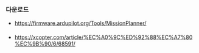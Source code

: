 

### 다운로드 
- https://firmware.ardupilot.org/Tools/MissionPlanner/

####
- https://xcopter.com/article/%EC%A0%9C%ED%92%88%EC%A7%80%EC%9B%90/6/68591/

